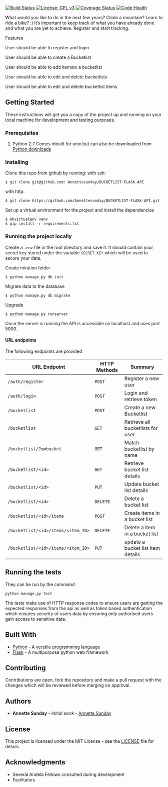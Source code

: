 [![Build Status](https://travis-ci.org/Annettesunday/BUCKETLIST-FLASK-API.svg?branch=develop)](https://travis-ci.org/Annettesunday/BUCKETLIST-FLASK-API) [![License: GPL v3](https://img.shields.io/badge/License-GPL%20v3-blue.svg)](https://www.gnu.org/licenses/gpl-3.0) [![Coverage Status](https://coveralls.io/repos/github/Annettesunday/BUCKETLIST-FLASK-API/badge.svg?branch=develop)](https://coveralls.io/github/Annettesunday/BUCKETLIST-FLASK-API?branch=develop) [![Code Health](https://landscape.io/github/Annettesunday/BUCKETLIST-FLASK-API/develop/landscape.svg?style=flat)](https://landscape.io/github/Annettesunday/BUCKETLIST-FLASK-API/develop)



What would you like to do in the next few years? Climb a mountain? Learn to ride a bike? :) It’s important to keep track of what you have already done and what you are yet to achieve. Register and start tracking.

Features

User should be able to register and login

User should be able to create a Bucketlist

User should be able to add itemsto a bucketlist

User should be able to edit and delete bucketlists

User should be able to edit and delete bucketlist items

## Getting Started

These instructions will get you a copy of the project up and running on your local machine for development and testing purposes.

### Prerequisites

1. Python 2.7
Comes inbuilt for unix but can also be downloaded from
[Python downloads](https://www.python.org/downloads/)

### Installing

Clone this repo from github by running:
with ssh:
```
$ git clone git@github.com: Annettesunday/BUCKETLIST-FLASK-API
```

with http:
```
$ git clone https://github.com/Annettesunday/BUCKETLIST-FLASK-API.git
```

Set up a virtual environment for the project and install the dependencies

```
$ mkvirtualenv venv
$ pip install -r requirements.txt
```
### Running the project locally
Create a `.env` file in the root directory and save it. It should contain your secret key stored under the variable `SECRET_KEY` which will be used to secure your data.

Create miration folder

```
$ python manage.py db init
```

Migrate data to the database

```
$ python manage.py db migrate
```

Upgrade

```
$ python manage.py runserver
```

Once the server is running the API is accessible on localhost and uses port 5000.

#### URL endpoints

The following endpoints are provided 

|URL Endpoint| HTTP Methods | Summary |
| -------- | ------------- | --------- |
| `/auth/register` | `POST`  | Register a new user|
|  `/auth/login` | `POST` | Login and retrieve token|
| `/bucketlist` | `POST` | Create a new Bucketlist |
| `/bucketlist` | `GET` | Retrieve all bucketlists for user |
| `/bucketlist/?q=bucket` | `GET` | Match bucketlist by name |
| `/bucketlist/<id>` | `GET` |  Retrieve bucket list details |
| `/bucketlist/<id>` | `PUT` | Update bucket list details |
| `/bucketlist/<id>` | `DELETE` | Delete a bucket list |
| `/bucketlist/<id>/items` | `POST` |  Create items in a bucket list |
| `/bucketlist/<id>/items/<item_ID>` | `DELETE`| Delete a item in a bucket list|
| `/bucketlist/<id>/items/<item_ID>` | `PUT`| update a bucket list item details|



## Running the tests

 They can be run by the command

```
python manage.py test
```

The tests make use of HTTP response codes to ensure users are getting the expected responses from the api as well as token based authentication which ensures security of users data by ensuring only authorised users gain access to sensitive data.


## Built With

* [Python](http://www.python.org) - A verstile programming language
* [Flask](http://flask.pocoo.org/) - A multipurpose python web framework

## Contributing

Contributions are open, fork the repository and make a pull request with the changes which will be reviewed before merging on approval.

## Authors

* **Annette Sunday** - *Initial work* - [Annette Sunday](https://github.com/Annettesunday)


## License

This project is licensed under the MIT License - see the [LICENSE](LICENSE) file for details

## Acknowledgments

* Several Andela Fellows consulted during development
* Facilitators

